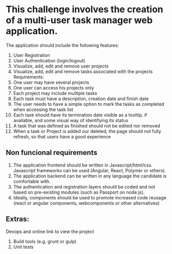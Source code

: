 # This challenge involves the creation of a multi-user task manager web application.

The application should include the following features:

1. User Registration
2. User Authentication (login/logout)
3. Visualize, add, edit and remove user projects
4. Visualize, add, edit and remove tasks associated with the projects
Requirements:
1. One user may have several projects
2. One user can access his projects only
3. Each project may include multiple tasks
4. Each task must have a description, creation date and finish date
5. The user needs to have a simple option to mark the tasks as completed when accessing the task list
6. Each task should have its termination date visible as a tooltip, if available, and some visual way of identifying
its status
7. A task that was defined as finished should not be edited nor removed
8. When a task or Project is added our deleted, the page should not fully refresh, so that users have a good
experience

## Non funcional requirements

1. The application frontend should be written in Javascript/html/css. Javascript frameworks can be used
(Angular, React, Polymer or others).
2. The application backend can be written in any language the candidate is comfortable with.
3. The authentication and registration layers should be coded and not based on pre-existing modules (such as
Passport on node.js).
4. Ideally, components should be used to promote increased code reusage (react or angular components,
webcomponents or other alternatives)

## Extras:

Devops and online link to view the project
1. Build tools (e.g. grunt or gulp)
2. Unit tests
